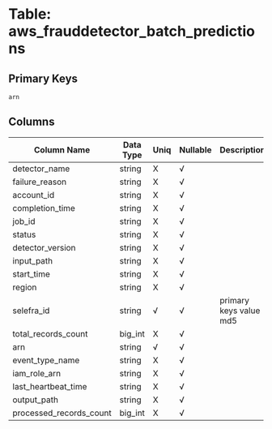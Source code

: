 # Table: aws_frauddetector_batch_predictions

## Primary Keys 

```
arn
```


## Columns 

|  Column Name   |  Data Type  | Uniq | Nullable | Description | 
|  ----  | ----  | ----  | ----  | ---- | 
| detector_name | string | X | √ |  | 
| failure_reason | string | X | √ |  | 
| account_id | string | X | √ |  | 
| completion_time | string | X | √ |  | 
| job_id | string | X | √ |  | 
| status | string | X | √ |  | 
| detector_version | string | X | √ |  | 
| input_path | string | X | √ |  | 
| start_time | string | X | √ |  | 
| region | string | X | √ |  | 
| selefra_id | string | √ | √ | primary keys value md5 | 
| total_records_count | big_int | X | √ |  | 
| arn | string | √ | √ |  | 
| event_type_name | string | X | √ |  | 
| iam_role_arn | string | X | √ |  | 
| last_heartbeat_time | string | X | √ |  | 
| output_path | string | X | √ |  | 
| processed_records_count | big_int | X | √ |  | 


